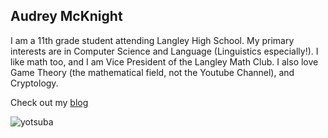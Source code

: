 ## Audrey McKnight

I am a 11th grade student attending Langley High School. My primary interests are in Computer Science and Language (Linguistics especially!). I like math too, and I am Vice President of the Langley Math Club. I also love Game Theory (the mathematical field, not the Youtube Channel), and Cryptology.

Check out my [blog](https://blog.audreymcknight.com)

![yotsuba](https://audrey-mcknight.github.io/yotsuba.jpg)
